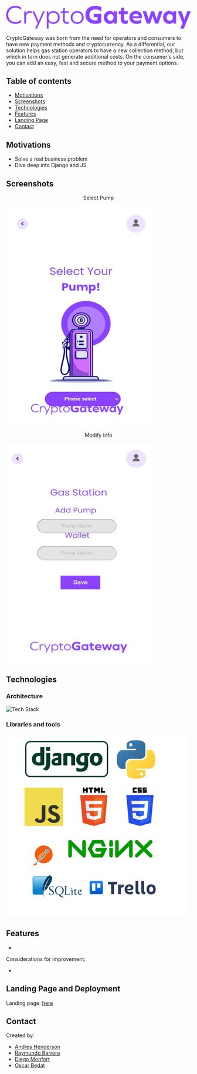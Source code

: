 ![Logo](https://github.com/Ouyei/CriptoGateway/blob/main/images/logo_CG.png) 

CryptoGateway was born from the need for operators and consumers to have new payment methods and cryptocurrency. As a differential, our solution helps gas station operators to have a new collection method, but which in turn does not generate additional costs. On the consumer's side, you can add an easy, fast and secure method to your payment options.

## Table of contents

- [Motivations](#motivations)
- [Screenshots](#screenshots)
- [Technologies](#technologies)
- [Features](#features)
- [Landing Page](#landing_page)
- [Contact](#contact)

## Motivations

- Solve a real business problem
- Dive deep into Django and JS

## Screenshots

<p align="center">Select Pump</p>

<img src="https://github.com/Ouyei/CriptoGateway/blob/main/images/select_pump.JPG" width="400" height="600" />

<p align="center">Modify Info</p>

<img src="https://github.com/Ouyei/CriptoGateway/blob/main/images/modify_info.JPG" width="400" height="600" />

## Technologies

### Architecture

![Tech Stack]()

### Libraries and tools

<img src="https://github.com/Ouyei/CriptoGateway/blob/main/images/libraries%20and%20tools.png" width="500" height="500" />

## Features

- 

Considerations for improvement: 

- 

## Landing Page and Deployment

Landing page: [here](https://www.andreshenderson.tech/)

## Contact

Created by:

- [Andres Henderson](https://github.com/andresovichh)
- [Raymundo Barrera](https://github.com/RayBar72)
- [Diego Monfort](https://github.com/DiegoMHol)
- [Oscar Bedat](https://github.com/Ouyei)
